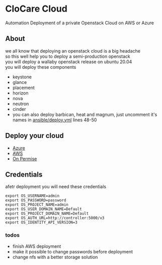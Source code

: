 # CloCare Cloud
Automation Deployment of a private Openstack Cloud on AWS or Azure
## About
we all know that deploying an openstack cloud is a big headache   
so this well help you to deploy a semi-production openstack     
you will deploy a wallaby openstack release on ubuntu 20.04   
you will deploy these components   
- keystone
- glance
- placement
- horizon
- nova
- neutron
- cinder   
- you can also deploy barbican, heat and magnum, just uncomment it's names in [ansible/deploy.yml](/ansible/deploy.yml) lines 48-50
## Deploy your cloud
- [Azure](azure/README.md)
- [AWS](aws/README.md)
- [On Permise](/on-permise.md)

## Credentials
afetr deployment you will need these credentials 
```
export OS_USERNAME=admin
export OS_PASSWORD=password
export OS_PROJECT_NAME=admin
export OS_USER_DOMAIN_NAME=Default
export OS_PROJECT_DOMAIN_NAME=Default
export OS_AUTH_URL=http://controller:5000/v3
export OS_IDENTITY_API_VERSION=3
```
### todos
- finish AWS deployment
- make it possible to change passwords before deployment
- change nfs with a better storage solution
